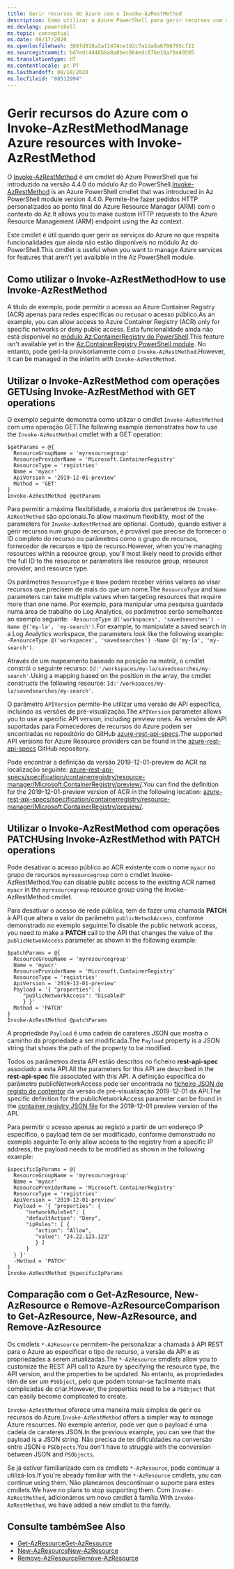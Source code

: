 ```yaml
---
title: Gerir recursos do Azure com o Invoke-AzRestMethod
description: Como utilizar o Azure PowerShell para gerir recursos com o cmdlet Invoke-AzRestMethod.
ms.devlang: powershell
ms.topic: conceptual
ms.date: 08/17/2020
ms.openlocfilehash: 380fd818a3af2474ce192c7a1da8a6798795cf21
ms.sourcegitcommit: bd7edc4d48b6a8a8bec864edc876e16af0a49505
ms.translationtype: HT
ms.contentlocale: pt-PT
ms.lasthandoff: 08/18/2020
ms.locfileid: "88512994"
---
```

# <a name="manage-azure-resources-with-invoke-azrestmethod"></a><span data-ttu-id="2c72e-103">Gerir recursos do Azure com o Invoke-AzRestMethod</span><span class="sxs-lookup"><span data-stu-id="2c72e-103">Manage Azure resources with Invoke-AzRestMethod</span></span>

<span data-ttu-id="2c72e-104">O [Invoke-AzRestMethod](/powershell/module/az.accounts/invoke-azrestmethod) é um cmdlet do Azure PowerShell que foi introduzido na versão 4.4.0 do módulo Az do PowerShell.</span><span class="sxs-lookup"><span data-stu-id="2c72e-104">[Invoke-AzRestMethod](/powershell/module/az.accounts/invoke-azrestmethod) is an Azure PowerShell cmdlet that was introduced in Az PowerShell module version 4.4.0.</span></span> <span data-ttu-id="2c72e-105">Permite-lhe fazer pedidos HTTP personalizados ao ponto final do Azure Resource Manager (ARM) com o contexto do Az.</span><span class="sxs-lookup"><span data-stu-id="2c72e-105">It allows you to make custom HTTP requests to the Azure Resource Management (ARM) endpoint using the Az context.</span></span>

<span data-ttu-id="2c72e-106">Este cmdlet é útil quando quer gerir os serviços do Azure no que respeita funcionalidades que ainda não estão disponíveis no módulo Az do PowerShell.</span><span class="sxs-lookup"><span data-stu-id="2c72e-106">This cmdlet is useful when you want to manage Azure services for features that aren't yet available in the Az PowerShell module.</span></span>

## <a name="how-to-use-invoke-azrestmethod"></a><span data-ttu-id="2c72e-107">Como utilizar o Invoke-AzRestMethod</span><span class="sxs-lookup"><span data-stu-id="2c72e-107">How to use Invoke-AzRestMethod</span></span>

<span data-ttu-id="2c72e-108">A título de exemplo, pode permitir o acesso ao Azure Container Registry (ACR) apenas para redes específicas ou recusar o acesso público.</span><span class="sxs-lookup"><span data-stu-id="2c72e-108">As an example, you can allow access to Azure Container Registry (ACR) only for specific networks or deny public access.</span></span> <span data-ttu-id="2c72e-109">Esta funcionalidade ainda não está disponível no [módulo Az.ContainerRegistry do PowerShell](/powershell/module/Az.ContainerRegistry/).</span><span class="sxs-lookup"><span data-stu-id="2c72e-109">This feature isn't available yet in the [Az.ContainerRegistry PowerShell module](/powershell/module/Az.ContainerRegistry/).</span></span>
<span data-ttu-id="2c72e-110">No entanto, pode geri-la provisoriamente com o `Invoke-AzRestMethod`.</span><span class="sxs-lookup"><span data-stu-id="2c72e-110">However, it can be managed in the interim with `Invoke-AzRestMethod`.</span></span>

## <a name="using-invoke-azrestmethod-with-get-operations"></a><span data-ttu-id="2c72e-111">Utilizar o Invoke-AzRestMethod com operações GET</span><span class="sxs-lookup"><span data-stu-id="2c72e-111">Using Invoke-AzRestMethod with GET operations</span></span>

<span data-ttu-id="2c72e-112">O exemplo seguinte demonstra como utilizar o cmdlet `Invoke-AzRestMethod` com uma operação GET:</span><span class="sxs-lookup"><span data-stu-id="2c72e-112">The following example demonstrates how to use the `Invoke-AzRestMethod` cmdlet with a GET operation:</span></span>

```azurepowershell-interactive
$getParams = @{
  ResourceGroupName = 'myresourcegroup'
  ResourceProviderName = 'Microsoft.ContainerRegistry'
  ResourceType = 'registries'
  Name = 'myacr'
  ApiVersion = '2019-12-01-preview'
  Method = 'GET'
}
Invoke-AzRestMethod @getParams
```

<span data-ttu-id="2c72e-113">Para permitir a máxima flexibilidade, a maioria dos parâmetros de `Invoke-AzRestMethod` são opcionais.</span><span class="sxs-lookup"><span data-stu-id="2c72e-113">To allow maximum flexibility, most of the parameters for `Invoke-AzRestMethod` are optional.</span></span>
<span data-ttu-id="2c72e-114">Contudo, quando estiver a gerir recursos num grupo de recursos, é provável que precise de fornecer o ID completo do recurso ou parâmetros como o grupo de recursos, fornecedor de recursos e tipo de recurso.</span><span class="sxs-lookup"><span data-stu-id="2c72e-114">However, when you're managing resources within a resource group, you'll most likely need to provide either the full ID to the resource or parameters like resource group, resource provider, and resource type.</span></span>

<span data-ttu-id="2c72e-115">Os parâmetros `ResourceType` e `Name` podem receber vários valores ao visar recursos que precisem de mais do que um nome.</span><span class="sxs-lookup"><span data-stu-id="2c72e-115">The `ResourceType` and `Name` parameters can take multiple values when targeting resources that require more than one name.</span></span> <span data-ttu-id="2c72e-116">Por exemplo, para manipular uma pesquisa guardada numa área de trabalho do Log Analytics, os parâmetros serão semelhantes ao exemplo seguinte: `-ResourceType @('workspaces', 'savedsearches') -Name @('my-la', 'my-search')`.</span><span class="sxs-lookup"><span data-stu-id="2c72e-116">For example, to manipulate a saved search in a Log Analytics workspace, the parameters look like the following example: `-ResourceType @('workspaces', 'savedsearches') -Name @('my-la', 'my-search')`.</span></span>

<span data-ttu-id="2c72e-117">Através de um mapeamento baseado na posição na matriz, o cmdlet constrói o seguinte recurso: `Id:'/workspaces/my-la/savedsearches/my-search'`.</span><span class="sxs-lookup"><span data-stu-id="2c72e-117">Using a mapping based on the position in the array, the cmdlet constructs the following resource: `Id:'/workspaces/my-la/savedsearches/my-search'`.</span></span>

<span data-ttu-id="2c72e-118">O parâmetro `APIVersion` permite-lhe utilizar uma versão de API específica, incluindo as versões de pré-visualização.</span><span class="sxs-lookup"><span data-stu-id="2c72e-118">The `APIVersion` parameter allows you to use a specific API version, including preview ones.</span></span> <span data-ttu-id="2c72e-119">As versões de API suportadas para Fornecedores de recursos do Azure podem ser encontradas no repositório do GitHub [azure-rest-api-specs](https://github.com/Azure/azure-rest-api-specs).</span><span class="sxs-lookup"><span data-stu-id="2c72e-119">The supported API versions for Azure Resource providers can be found in the [azure-rest-api-specs](https://github.com/Azure/azure-rest-api-specs) GitHub repository.</span></span>

<span data-ttu-id="2c72e-120">Pode encontrar a definição da versão 2019-12-01-preview do ACR na localização seguinte: [azure-rest-api-specs/specification/containerregistry/resource-manager/Microsoft.ContainerRegistry/preview/](https://github.com/Azure/azure-rest-api-specs/tree/master/specification/containerregistry/resource-manager/Microsoft.ContainerRegistry/preview).</span><span class="sxs-lookup"><span data-stu-id="2c72e-120">You can find the definition for the 2019-12-01-preview version of ACR in the following location: [azure-rest-api-specs/specification/containerregistry/resource-manager/Microsoft.ContainerRegistry/preview/](https://github.com/Azure/azure-rest-api-specs/tree/master/specification/containerregistry/resource-manager/Microsoft.ContainerRegistry/preview).</span></span>

## <a name="using-invoke-azrestmethod-with-patch-operations"></a><span data-ttu-id="2c72e-121">Utilizar o Invoke-AzRestMethod com operações PATCH</span><span class="sxs-lookup"><span data-stu-id="2c72e-121">Using Invoke-AzRestMethod with PATCH operations</span></span>

<span data-ttu-id="2c72e-122">Pode desativar o acesso público ao ACR existente com o nome `myacr` no grupo de recursos `myresourcegroup` com o cmdlet Invoke-AzRestMethod.</span><span class="sxs-lookup"><span data-stu-id="2c72e-122">You can disable public access to the existing ACR named `myacr` in the `myresourcegroup` resource group using the Invoke-AzRestMethod cmdlet.</span></span>

<span data-ttu-id="2c72e-123">Para desativar o acesso de rede pública, tem de fazer uma chamada **PATCH** à API que altera o valor do parâmetro `publicNetwokAccess`, conforme demonstrado no exemplo seguinte:</span><span class="sxs-lookup"><span data-stu-id="2c72e-123">To disable the public network access, you need to make a **PATCH** call to the API that changes the value of the `publicNetwokAccess` parameter as shown in the following example:</span></span>

```azurepowershell-interactive
$patchParams = @{
  ResourceGroupName = 'myresourcegroup'
  Name = 'myacr'
  ResourceProviderName = 'Microsoft.ContainerRegistry'
  ResourceType = 'registries'
  ApiVersion = '2019-12-01-preview'
  Payload = '{ "properties": {
     "publicNetworkAccess": "Disabled"
     } }'
  Method = 'PATCH'
}
Invoke-AzRestMethod @patchParams
```

<span data-ttu-id="2c72e-124">A propriedade `Payload` é uma cadeia de carateres JSON que mostra o caminho da propriedade a ser modificada.</span><span class="sxs-lookup"><span data-stu-id="2c72e-124">The `Payload` property is a JSON string that shows the path of the property to be modified.</span></span>

<span data-ttu-id="2c72e-125">Todos os parâmetros desta API estão descritos no ficheiro **rest-api-spec** associado a esta API.</span><span class="sxs-lookup"><span data-stu-id="2c72e-125">All the parameters for this API are described in the **rest-api-spec** file associated with this API.</span></span>
<span data-ttu-id="2c72e-126">A definição específica do parâmetro publicNetworkAccess pode ser encontrada no [ficheiro JSON do registo de contentor](https://github.com/Azure/azure-rest-api-specs/blob/2a9da9a79d0a7b74089567ec4f0289f3e0f31bec/specification/containerregistry/resource-manager/Microsoft.ContainerRegistry/preview/2019-12-01-preview/containerregistry.json) da versão de pré-visualização 2019-12-01 da API.</span><span class="sxs-lookup"><span data-stu-id="2c72e-126">The specific definition for the publicNetworkAccess parameter can be found in the [container registry JSON file](https://github.com/Azure/azure-rest-api-specs/blob/2a9da9a79d0a7b74089567ec4f0289f3e0f31bec/specification/containerregistry/resource-manager/Microsoft.ContainerRegistry/preview/2019-12-01-preview/containerregistry.json) for the 2019-12-01 preview version of the API.</span></span>

<span data-ttu-id="2c72e-127">Para permitir o acesso apenas ao registo a partir de um endereço IP específico, o payload tem de ser modificado, conforme demonstrado no exemplo seguinte:</span><span class="sxs-lookup"><span data-stu-id="2c72e-127">To only allow access to the registry from a specific IP address, the payload needs to be modified as shown in the following example:</span></span>

```azurepowershell-interactive
$specificIpParams = @{
  ResourceGroupName = 'myresourcegroup'
  Name = 'myacr'
  ResourceProviderName = 'Microsoft.ContainerRegistry'
  ResourceType = 'registries'
  ApiVersion = '2019-12-01-preview'
  Payload = '{ "properties": {
      "networkRuleSet": {
      "defaultAction": "Deny",
      "ipRules": [ {
         "action": "Allow",
         "value": "24.22.123.123"
         } ]
      }
  } }'
  -Method = 'PATCH'
}
Invoke-AzRestMethod @specificIpParams
```

## <a name="comparison-to-get-azresource-new-azresource-and-remove-azresource"></a><span data-ttu-id="2c72e-128">Comparação com o Get-AzResource, New-AzResource e Remove-AzResource</span><span class="sxs-lookup"><span data-stu-id="2c72e-128">Comparison to Get-AzResource, New-AzResource, and Remove-AzResource</span></span>

<span data-ttu-id="2c72e-129">Os cmdlets `*-AzResource` permitem-lhe personalizar a chamada à API REST para o Azure ao especificar o tipo de recurso, a versão da API e as propriedades a serem atualizadas.</span><span class="sxs-lookup"><span data-stu-id="2c72e-129">The `*-AzResource` cmdlets allow you to customize the REST API call to Azure by specifying the resource type, the API version, and the properties to be updated.</span></span> <span data-ttu-id="2c72e-130">No entanto, as propriedades têm de ser um `PSObject`, pelo que podem tornar-se facilmente mais complicadas de criar.</span><span class="sxs-lookup"><span data-stu-id="2c72e-130">However, the properties need to be a `PSObject` that can easily become complicated to create.</span></span>

<span data-ttu-id="2c72e-131">`Invoke-AzRestMethod` oferece uma maneira mais simples de gerir os recursos do Azure.</span><span class="sxs-lookup"><span data-stu-id="2c72e-131">`Invoke-AzRestMethod` offers a simpler way to manage Azure resources.</span></span> <span data-ttu-id="2c72e-132">No exemplo anterior, pode ver que o payload é uma cadeia de carateres JSON.</span><span class="sxs-lookup"><span data-stu-id="2c72e-132">In the previous example, you can see that the payload is a JSON string.</span></span> <span data-ttu-id="2c72e-133">Não precisa de ter dificuldades na conversão entre JSON e `PSObjects`.</span><span class="sxs-lookup"><span data-stu-id="2c72e-133">You don't have to struggle with the conversion between JSON and `PSObjects`.</span></span>

<span data-ttu-id="2c72e-134">Se já estiver familiarizado com os cmdlets `*-AzResource`, pode continuar a utilizá-los.</span><span class="sxs-lookup"><span data-stu-id="2c72e-134">If you're already familiar with the `*-AzResource` cmdlets, you can continue using them.</span></span> <span data-ttu-id="2c72e-135">Não planeamos descontinuar o suporte para estes cmdlets.</span><span class="sxs-lookup"><span data-stu-id="2c72e-135">We have no plans to stop supporting them.</span></span> <span data-ttu-id="2c72e-136">Com `Invoke-AzRestMethod`, adicionámos um novo cmdlet à família.</span><span class="sxs-lookup"><span data-stu-id="2c72e-136">With `Invoke-AzRestMethod`, we have added a new cmdlet to the family.</span></span>

## <a name="see-also"></a><span data-ttu-id="2c72e-137">Consulte também</span><span class="sxs-lookup"><span data-stu-id="2c72e-137">See Also</span></span>

* [<span data-ttu-id="2c72e-138">Get-AzResource</span><span class="sxs-lookup"><span data-stu-id="2c72e-138">Get-AzResource</span></span>](/powershell/module/az.resources/get-azresource)
* [<span data-ttu-id="2c72e-139">New-AzResource</span><span class="sxs-lookup"><span data-stu-id="2c72e-139">New-AzResource</span></span>](/powershell/module/az.resources/new-azresource)
* [<span data-ttu-id="2c72e-140">Remove-AzResource</span><span class="sxs-lookup"><span data-stu-id="2c72e-140">Remove-AzResource</span></span>](/powershell/module/az.resources/remove-azresource)
